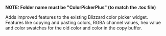**NOTE: Folder name must be "ColorPickerPlus" (to match the .toc file)**

Adds improved features to the existing Blizzard color picker widget. Features like copying and pasting colors, RGBA channel values, hex value and color swatches for the old color and color in the copy buffer.
